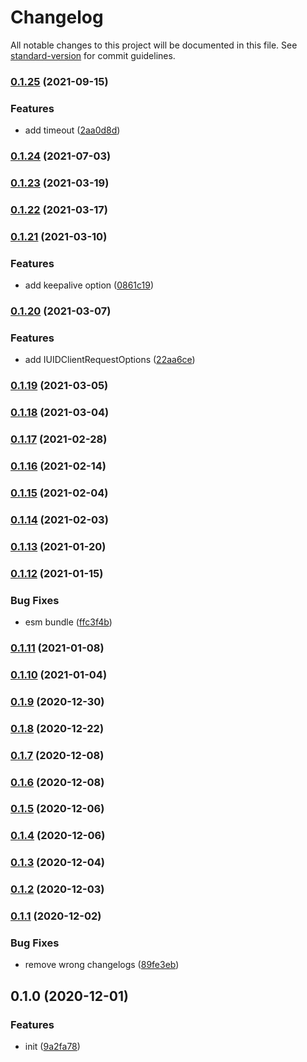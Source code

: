 # Changelog

All notable changes to this project will be documented in this file. See [standard-version](https://github.com/conventional-changelog/standard-version) for commit guidelines.

### [0.1.25](https://github.com/BlackGlory/uid-js/compare/v0.1.24...v0.1.25) (2021-09-15)


### Features

* add timeout ([2aa0d8d](https://github.com/BlackGlory/uid-js/commit/2aa0d8d7d038b63e2c301335b676a7c7de5bbfe7))

### [0.1.24](https://github.com/BlackGlory/uid-js/compare/v0.1.23...v0.1.24) (2021-07-03)

### [0.1.23](https://github.com/BlackGlory/uid-js/compare/v0.1.22...v0.1.23) (2021-03-19)

### [0.1.22](https://github.com/BlackGlory/uid-js/compare/v0.1.21...v0.1.22) (2021-03-17)

### [0.1.21](https://github.com/BlackGlory/uid-js/compare/v0.1.20...v0.1.21) (2021-03-10)


### Features

* add keepalive option ([0861c19](https://github.com/BlackGlory/uid-js/commit/0861c1907179e8d1adcbfd2f9e082e435001f695))

### [0.1.20](https://github.com/BlackGlory/uid-js/compare/v0.1.19...v0.1.20) (2021-03-07)


### Features

* add IUIDClientRequestOptions ([22aa6ce](https://github.com/BlackGlory/uid-js/commit/22aa6ce32a5a302ae89a5716f7a98794ab8097c3))

### [0.1.19](https://github.com/BlackGlory/uid-js/compare/v0.1.18...v0.1.19) (2021-03-05)

### [0.1.18](https://github.com/BlackGlory/uid-js/compare/v0.1.17...v0.1.18) (2021-03-04)

### [0.1.17](https://github.com/BlackGlory/uid-js/compare/v0.1.16...v0.1.17) (2021-02-28)

### [0.1.16](https://github.com/BlackGlory/uid-js/compare/v0.1.15...v0.1.16) (2021-02-14)

### [0.1.15](https://github.com/BlackGlory/uid-js/compare/v0.1.14...v0.1.15) (2021-02-04)

### [0.1.14](https://github.com/BlackGlory/uid-js/compare/v0.1.13...v0.1.14) (2021-02-03)

### [0.1.13](https://github.com/BlackGlory/uid-js/compare/v0.1.12...v0.1.13) (2021-01-20)

### [0.1.12](https://github.com/BlackGlory/uid-js/compare/v0.1.11...v0.1.12) (2021-01-15)


### Bug Fixes

* esm bundle ([ffc3f4b](https://github.com/BlackGlory/uid-js/commit/ffc3f4bf86c7ac118da56f8c5daf01ccbf3a0e11))

### [0.1.11](https://github.com/BlackGlory/uid-js/compare/v0.1.10...v0.1.11) (2021-01-08)

### [0.1.10](https://github.com/BlackGlory/uid-js/compare/v0.1.9...v0.1.10) (2021-01-04)

### [0.1.9](https://github.com/BlackGlory/uid-js/compare/v0.1.8...v0.1.9) (2020-12-30)

### [0.1.8](https://github.com/BlackGlory/uid-js/compare/v0.1.7...v0.1.8) (2020-12-22)

### [0.1.7](https://github.com/BlackGlory/uid-js/compare/v0.1.6...v0.1.7) (2020-12-08)

### [0.1.6](https://github.com/BlackGlory/uid-js/compare/v0.1.5...v0.1.6) (2020-12-08)

### [0.1.5](https://github.com/BlackGlory/uid-js/compare/v0.1.4...v0.1.5) (2020-12-06)

### [0.1.4](https://github.com/BlackGlory/uid-js/compare/v0.1.3...v0.1.4) (2020-12-06)

### [0.1.3](https://github.com/BlackGlory/uid-js/compare/v0.1.2...v0.1.3) (2020-12-04)

### [0.1.2](https://github.com/BlackGlory/uid-js/compare/v0.1.1...v0.1.2) (2020-12-03)

### [0.1.1](https://github.com/BlackGlory/uid-js/compare/v0.1.0...v0.1.1) (2020-12-02)


### Bug Fixes

* remove wrong changelogs ([89fe3eb](https://github.com/BlackGlory/uid-js/commit/89fe3eb02b61b290c9fbd1126f84723715473070))

## 0.1.0 (2020-12-01)


### Features

* init ([9a2fa78](https://github.com/BlackGlory/uid-js/commit/9a2fa781b9d1f6f2cd9ebc128f1e08c62fa5dd6d))
